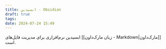 ```yaml
---
title: ابسیدین - Obsidian
draft: true
tags: 
date: 2024-07-24 15:49
---
```

ابسیدین نرم‌افزاری برای مدیریت فایل‌های [[زبان مارک‌داون - Markdown|مارک‌داون]] است.